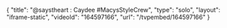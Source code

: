 {
    "title": "@saystheart : Caydee #MacysStyleCrew",
    "type": "solo",
    "layout": "iframe-static",
    "videoId": "164597166",
    "url": "\/tvpembed\/164597166"
}